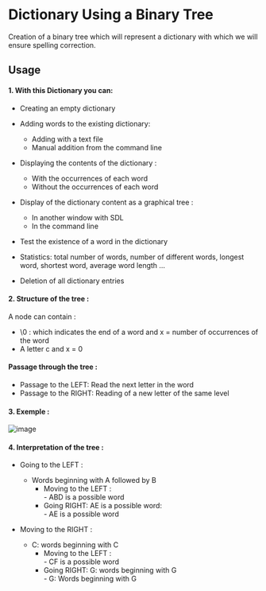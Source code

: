 # Dictionary Using a Binary Tree
Creation of a binary tree which will represent a dictionary with which we will ensure spelling correction.

## Usage

#### 1. With this Dictionary you can:

-  Creating an empty dictionary
-  Adding words to the existing dictionary:
    -  Adding with a text file
    -  Manual addition from the command line
-  Displaying the contents of the dictionary :
    -  With the occurrences of each word
    -  Without the occurrences of each word
-  Display of the dictionary content as a graphical tree : 
    -  In another window with SDL 
    -  In the command line
-  Test the existence of a word in the dictionary 

-  Statistics: total number of words, number of different words, longest word, shortest word, average word length ...

-  Deletion of all dictionary entries


#### 2. Structure of the tree :

A node can contain :
-   \0 : which indicates the end of a word and x = number of occurrences of the word
-   A letter c and x = 0

#### Passage through the tree :

-   Passage to the LEFT: Read the next letter in the word
-   Passage to the RIGHT: Reading of a new letter of the same level
 
 #### 3. Exemple :
 
 ![image](https://user-images.githubusercontent.com/61617827/198856046-a8871747-56f4-41fc-89cf-722c822505f1.png)
 
 #### 4. Interpretation of the tree :


- Going to the LEFT : 
    - Words beginning with A followed by B 
         - Moving to the LEFT :               
                  - ABD is a possible word
         - Going RIGHT: AE is a possible word:      
                  - AE is a possible word  
                  
                  
- Moving to the RIGHT : 
    - C: words beginning with C 
         - Moving to the LEFT :               
                  - CF is a possible word
         - Going RIGHT: G: words beginning with G      
                  - G: Words beginning with G
